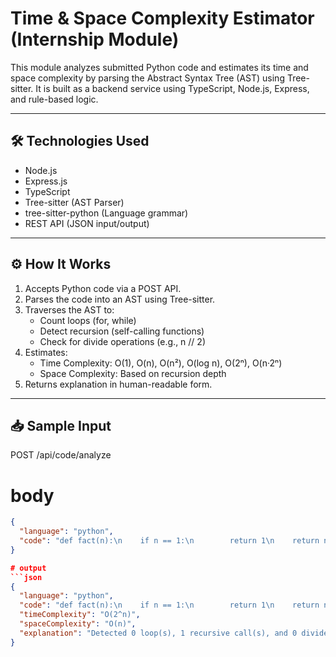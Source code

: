 # Time & Space Complexity Estimator (Internship Module)

This module analyzes submitted Python code and estimates its time and space complexity by parsing the Abstract Syntax Tree (AST) using Tree-sitter. It is built as a backend service using TypeScript, Node.js, Express, and rule-based logic.

---

## 🛠 Technologies Used

- Node.js
- Express.js
- TypeScript
- Tree-sitter (AST Parser)
- tree-sitter-python (Language grammar)
- REST API (JSON input/output)

---

## ⚙️ How It Works

1. Accepts Python code via a POST API.
2. Parses the code into an AST using Tree-sitter.
3. Traverses the AST to:
   - Count loops (for, while)
   - Detect recursion (self-calling functions)
   - Check for divide operations (e.g., n // 2)
4. Estimates:
   - Time Complexity: O(1), O(n), O(n²), O(log n), O(2ⁿ), O(n·2ⁿ)
   - Space Complexity: Based on recursion depth
5. Returns explanation in human-readable form.

---

## 📥 Sample Input

POST /api/code/analyze
# body
```json
{
  "language": "python",
  "code": "def fact(n):\n    if n == 1:\n        return 1\n    return n * fact(n-1)"
}

# output
```json
{
  "language": "python",
  "code": "def fact(n):\n    if n == 1:\n        return 1\n    return n * fact(n-1)",
  "timeComplexity": "O(2^n)",
  "spaceComplexity": "O(n)",
  "explanation": "Detected 0 loop(s), 1 recursive call(s), and 0 divide operation(s). Time estimated as O(2^n)."
}

